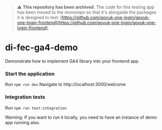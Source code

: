 > ⚠️ **This repository has been archived.** The code for this testing app has been moved to the monorepo so that it's alongside the packages it is designed to test: [https://github.com/govuk-one-login/govuk-one-login-frontend](https://github.com/govuk-one-login/govuk-one-login-frontend).

# di-fec-ga4-demo

Demonstrate how to implement GA4 library into your frontend app.

### Start the application

Run `npm run dev`
Navigate to http://localhost:3000/welcome


### Integration tests

Run `npm run test:integration`

Warning: If you want to run it locally, you need to have an instance of demo app running also.